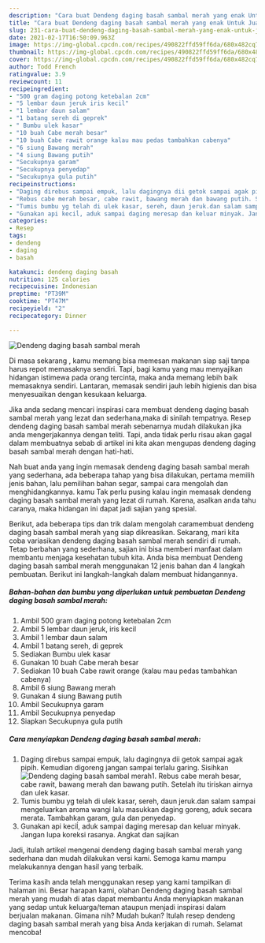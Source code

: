 ```yaml
---
description: "Cara buat Dendeng daging basah sambal merah yang enak Untuk Jualan"
title: "Cara buat Dendeng daging basah sambal merah yang enak Untuk Jualan"
slug: 231-cara-buat-dendeng-daging-basah-sambal-merah-yang-enak-untuk-jualan
date: 2021-02-17T16:50:09.963Z
image: https://img-global.cpcdn.com/recipes/490822ffd59ff6da/680x482cq70/dendeng-daging-basah-sambal-merah-foto-resep-utama.jpg
thumbnail: https://img-global.cpcdn.com/recipes/490822ffd59ff6da/680x482cq70/dendeng-daging-basah-sambal-merah-foto-resep-utama.jpg
cover: https://img-global.cpcdn.com/recipes/490822ffd59ff6da/680x482cq70/dendeng-daging-basah-sambal-merah-foto-resep-utama.jpg
author: Todd French
ratingvalue: 3.9
reviewcount: 11
recipeingredient:
- "500 gram daging potong ketebalan 2cm"
- "5 lembar daun jeruk iris kecil"
- "1 lembar daun salam"
- "1 batang sereh di geprek"
- " Bumbu ulek kasar"
- "10 buah Cabe merah besar"
- "10 buah Cabe rawit orange kalau mau pedas tambahkan cabenya"
- "6 siung Bawang merah"
- "4 siung Bawang putih"
- "Secukupnya garam"
- "Secukupnya penyedap"
- "Secukupnya gula putih"
recipeinstructions:
- "Daging direbus sampai empuk, lalu dagingnya dii getok sampai agak pipih. Kemudian digoreng jangan sampai terlalu garing. Sisihkan"
- "Rebus cabe merah besar, cabe rawit, bawang merah dan bawang putih. Setelah itu tiriskan airnya dan ulek kasar."
- "Tumis bumbu yg telah di ulek kasar, sereh, daun jeruk.dan salam sampai mengeluarkan aroma wangi lalu masukkan daging goreng, aduk secara merata. Tambahkan garam, gula dan penyedap."
- "Gunakan api keciĺ, aduk sampai daging meresap dan keluar minyak. Jangan lupa koreksi rasanya. Angkat dan sajikan"
categories:
- Resep
tags:
- dendeng
- daging
- basah

katakunci: dendeng daging basah 
nutrition: 125 calories
recipecuisine: Indonesian
preptime: "PT39M"
cooktime: "PT47M"
recipeyield: "2"
recipecategory: Dinner

---
```



![Dendeng daging basah sambal merah](https://img-global.cpcdn.com/recipes/490822ffd59ff6da/680x482cq70/dendeng-daging-basah-sambal-merah-foto-resep-utama.jpg)

Di masa  sekarang , kamu memang bisa memesan makanan siap saji tanpa harus repot memasaknya sendiri. Tapi, bagi kamu yang mau menyajikan hidangan istimewa pada orang tercinta, maka anda memang lebih baik memasaknya sendiri. Lantaran, memasak sendiri jauh lebih higienis dan bisa menyesuaikan dengan kesukaan keluarga.

Jika anda sedang mencari inspirasi cara membuat dendeng daging basah sambal merah yang lezat dan sederhana,maka di sinilah tempatnya. Resep dendeng daging basah sambal merah  sebenarnya mudah dilakukan jika anda mengerjakannya dengan teliti. Tapi, anda tidak perlu risau akan gagal dalam membuatnya 
sebab di artikel ini kita akan mengupas dendeng daging basah sambal merah dengan hati-hati.  



Nah buat anda yang ingin memasak dendeng daging basah sambal merah yang sederhana, ada beberapa tahap yang bisa dilakukan, pertama memilih jenis bahan, lalu pemilihan bahan segar, sampai cara mengolah dan menghidangkannya. kamu Tak perlu pusing kalau ingin memasak dendeng daging basah sambal merah yang lezat di rumah. Karena, asalkan anda  tahu caranya, maka hidangan ini dapat jadi sajian yang spesial.

Berikut, ada beberapa tips dan trik dalam mengolah caramembuat dendeng daging basah sambal merah yang siap dikreasikan. Sekarang, mari kita coba variasikan dendeng daging basah sambal merah sendiri di rumah. Tetap berbahan yang sederhana, sajian ini bisa memberi manfaat dalam membantu menjaga kesehatan tubuh kita. Anda bisa membuat Dendeng daging basah sambal merah menggunakan 12 jenis bahan dan 4 langkah pembuatan. Berikut ini langkah-langkah dalam membuat hidangannya.

<!--inarticleads1-->

##### Bahan-bahan dan bumbu yang diperlukan untuk pembuatan Dendeng daging basah sambal merah:

1. Ambil 500 gram daging potong ketebalan 2cm
1. Ambil 5 lembar daun jeruk, iris kecil
1. Ambil 1 lembar daun salam
1. Ambil 1 batang sereh, di geprek
1. Sediakan  Bumbu ulek kasar
1. Gunakan 10 buah Cabe merah besar
1. Sediakan 10 buah Cabe rawit orange (kalau mau pedas tambahkan cabenya)
1. Ambil 6 siung Bawang merah
1. Gunakan 4 siung Bawang putih
1. Ambil Secukupnya garam
1. Ambil Secukupnya penyedap
1. Siapkan Secukupnya gula putih




<!--inarticleads2-->

##### Cara menyiapkan Dendeng daging basah sambal merah:

1. Daging direbus sampai empuk, lalu dagingnya dii getok sampai agak pipih. Kemudian digoreng jangan sampai terlalu garing. Sisihkan
<img src="https://img-global.cpcdn.com/steps/f3b42260b56d4c8c/160x128cq70/dendeng-daging-basah-sambal-merah-langkah-memasak-1-foto.jpg" alt="Dendeng daging basah sambal merah">1. Rebus cabe merah besar, cabe rawit, bawang merah dan bawang putih. Setelah itu tiriskan airnya dan ulek kasar.
1. Tumis bumbu yg telah di ulek kasar, sereh, daun jeruk.dan salam sampai mengeluarkan aroma wangi lalu masukkan daging goreng, aduk secara merata. Tambahkan garam, gula dan penyedap.
1. Gunakan api keciĺ, aduk sampai daging meresap dan keluar minyak. Jangan lupa koreksi rasanya. Angkat dan sajikan




Jadi, itulah artikel mengenai  dendeng daging basah sambal merah  yang sederhana dan mudah dilakukan versi kami. Semoga kamu mampu melakukannya dengan hasil yang terbaik. 

Terima kasih anda telah menggunakan resep yang kami tampilkan di halaman ini. Besar harapan kami, olahan  Dendeng daging basah sambal merah yang mudah di atas dapat membantu Anda menyiapkan makanan yang sedap untuk keluarga/teman ataupun menjadi inspirasi dalam berjualan makanan. Gimana nih? Mudah bukan? Itulah resep dendeng daging basah sambal merah yang bisa Anda kerjakan di rumah. Selamat mencoba!

